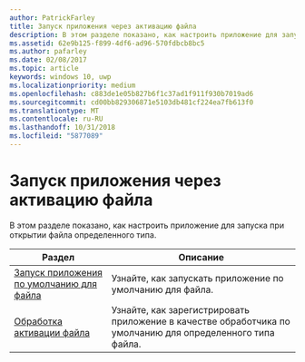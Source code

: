 ```yaml
---
author: PatrickFarley
title: Запуск приложения через активацию файла
description: В этом разделе показано, как настроить приложение для запуска при открытии файла определенного типа.
ms.assetid: 62e9b125-f899-4df6-ad96-570fdbcb8bc5
ms.author: pafarley
ms.date: 02/08/2017
ms.topic: article
keywords: windows 10, uwp
ms.localizationpriority: medium
ms.openlocfilehash: c883de1e05b827b6f1c37ad1f911f930b7019ad6
ms.sourcegitcommit: cd00bb829306871e5103db481cf224ea7fb613f0
ms.translationtype: MT
ms.contentlocale: ru-RU
ms.lasthandoff: 10/31/2018
ms.locfileid: "5877089"
---
```

# <a name="launch-an-app-through-file-activation"></a>Запуск приложения через активацию файла

В этом разделе показано, как настроить приложение для запуска при открытии файла определенного типа.

| Раздел | Описание |
|-------|-------------|
| [Запуск приложения по умолчанию для файла](launch-the-default-app-for-a-file.md) | Узнайте, как запускать приложение по умолчанию для файла. |
| [Обработка активации файла](handle-file-activation.md) | Узнайте, как зарегистрировать приложение в качестве обработчика по умолчанию для определенного типа файла. |